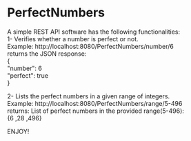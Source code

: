 # PerfectNumbers

A simple REST API software has the following functionalities:  <br />
1- Verifies whether a number is perfect or not. <br />
   Example: http://localhost:8080/PerfectNumbers/number/6 <br />
   returns the JSON response:  <br />
 { <br />
"number": 6 <br />
"perfect": true <br />
 } <br />
 
 2- Lists the perfect numbers in a given range of integers. <br />
    Example: http://localhost:8080/PerfectNumbers/range/5-496 <br />
    returns: List of perfect numbers in the provided range(5-496):  <br />
             {6 ,28 ,496} <br />
             
ENJOY!             
